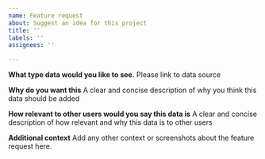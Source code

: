 ```yaml
---
name: Feature request
about: Suggest an idea for this project
title: ''
labels: ''
assignees: ''

---
```


**What type data would you like to see.**
Please link to data source

**Why do you want this**
A clear and concise description of why you think this data should be added

**How relevant to other users would you say this data is**
A clear and concise description of how relevant and why this data is to other users

**Additional context**
Add any other context or screenshots about the feature request here.
